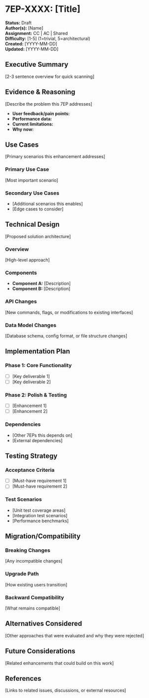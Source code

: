 # 7EP-XXXX: [Title]

**Status:** Draft  
**Author(s):** [Name]  
**Assignment:** CC | AC | Shared  
**Difficulty:** [1-5] (1=trivial, 5=architectural)  
**Created:** [YYYY-MM-DD]  
**Updated:** [YYYY-MM-DD]  

## Executive Summary

[2-3 sentence overview for quick scanning]

## Evidence & Reasoning

[Describe the problem this 7EP addresses]

- **User feedback/pain points:** 
- **Performance data:** 
- **Current limitations:** 
- **Why now:** 

## Use Cases

[Primary scenarios this enhancement addresses]

### Primary Use Case
[Most important scenario]

### Secondary Use Cases
- [Additional scenarios this enables]
- [Edge cases to consider]

## Technical Design

[Proposed solution architecture]

### Overview
[High-level approach]

### Components
- **Component A:** [Description]
- **Component B:** [Description]

### API Changes
[New commands, flags, or modifications to existing interfaces]

### Data Model Changes
[Database schema, config format, or file structure changes]

## Implementation Plan

### Phase 1: Core Functionality
- [ ] [Key deliverable 1]
- [ ] [Key deliverable 2]

### Phase 2: Polish & Testing
- [ ] [Enhancement 1]
- [ ] [Enhancement 2]

### Dependencies
- [Other 7EPs this depends on]
- [External dependencies]

## Testing Strategy

### Acceptance Criteria
- [ ] [Must-have requirement 1]
- [ ] [Must-have requirement 2]

### Test Scenarios
- [Unit test coverage areas]
- [Integration test scenarios]
- [Performance benchmarks]

## Migration/Compatibility

### Breaking Changes
[Any incompatible changes]

### Upgrade Path
[How existing users transition]

### Backward Compatibility
[What remains compatible]

## Alternatives Considered

[Other approaches that were evaluated and why they were rejected]

## Future Considerations

[Related enhancements that could build on this work]

## References

[Links to related issues, discussions, or external resources]